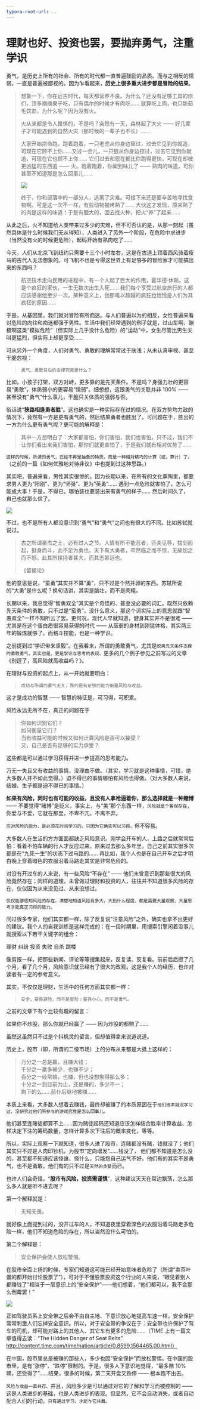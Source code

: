 ```yaml
---
typora-root-url: ..
---
```


# 理财也好、投资也罢，要抛弃勇气，注重学识

勇气，是历史上所有的社会、所有的时代都一直普遍鼓励的品质。而与之相反的懦弱，一直是普遍被鄙视的。因为乍看起来，**历史上很多重大进步都是冒险的结果**。

> 想象一下，你在远古时代，每天都营养不良。为什么？还没有足够工具的你们，顶多摘摘果子吃，只有偶尔的时候才有肉吃…… 就算吃上肉，也只能茹毛饮血，为什么呢？因为没有火。
>
> 火从来都是令人畏惧的，不是吗？突然有一天，森林起了大火 —— 好几辈子才可能遇到的自然火灾（那时候的一辈子也不长）……
>
> 大家开始拼命跑。跑着跑着，一只老虎从你身边窜过，过去它见到你就追，可现在它顾不上你……又过一会儿，一只狼从你身边掠过，过去它见到你就追，可现在它也顾不上你…… 它们过去和现在都比你跑得更快，可现在却被更凶猛的东西追 —— 火。跑着跑着，你闻到味儿了 —— 熟肉的味道，可你甚至不知道那是怎么回事儿……
>
> ![](/images/xiaolai/knowledge/fire.png)
>
> 终于，你和部落中的一部分人，逃离了灾难。可接下来还是要辛苦地寻找食物啊。可是这一次不一样，有些动物被烤熟了…… 大伙这才发现，原来熟了的肉是这样的味道！于是有胆大的，回去找火种，把火“养”了起来……

从此之后，火不知道给人类带来过多少的灾难，但不可否认的是，从那一刻起（虽然具体是什么时候我们无从得知），人类进入了另外一个阶段，在危险中求进步（当然没有火的时候更危险），起码开始有熟肉吃了……

今天，人们从北京飞到纽约只需要十三个小时左右，这是在古道上顶着西风骑着瘦马的古代人无法想象的。可飞机不也是亏得这世界上有足够多的冒险家才可能搞出来的东西吗？

> 航空技术走向民用的进程中，有一个人起了巨大的作用，霍华德·休斯。这是个疯狂的家伙，一生无数次出生入死…… 我们每个享受过航空旅行的人都应该感谢他至少一次。某种意义上，他那难以超越的疯狂也恰恰是人们为其疯狂的原因……

于是，从基因里，我们就对冒险有所痴迷。与人们普遍以为的相反，女性普遍来看对危险的向往和痴迷都强于男性。生活中我们经常遇到的例子就是，过山车啊、蹦极啊这类“模拟危险”（但实际上几乎没什么危险）的“运动”中，女生尽管比男生尖叫更猛烈，但实际上却更享受……



可从另外一个角度，人们对勇气、勇敢的理解常常过于肤浅；从未认真审视、甚至干脆忽视：

> `勇气、勇敢背后的支撑究竟是什么？`

比如，小孩子打架，双方对峙，更多靠的是先天条件。不是吗？身强力壮的更容易“勇敢”，体质弱小的更容易“懦弱”。细想想，这跟勇气的关联并非 100% —— 甚至没有“勇气”什么事儿，干脆只关体质的强弱与否。

俗话说“**狭路相逢勇者胜**”。这也确实是一种实际存在过的情况。在双方势均力敌的情况下，竟然有一方是更有勇气的，然后结果勇者也胜出了。可问题在于，胜出的一方为什么更有勇气呢？更可能的解释是：

> 其中一方想明白了：大家都害怕，你们害怕，我们也害怕，只不过，我们不让你们看出来我们害怕，那你们就更害怕了，于是我们就有相对优势了……

`这样的时候，所谓的勇气，已经不再是抽象的特质，而是一种相对精巧的计算（或，算计）了。`（之前的一篇《如何优雅地对待非议》中也提到过这种思路。）

其实吧，普遍来看，男性其实很惨的。因为长期以来，在所有的文化熏陶里，都要求男人更为“阳刚”、更为“坚强”、更为“英勇”…… 遇到一点危险就害怕了，怎么可能成大事！于是，不得已，哪怕装也要装出来有勇气的样子…… 然后时间久了，自己也就那么信了。

![](/images/xiaolai/knowledge/courage.png)

不过，也不是所有人都没意识到“勇气”和“勇气”之间也有很大的不同。比如苏轼就说过，

> 古之所谓豪杰之士，必有过人之节。人情有所不能忍者，匹夫见辱，拔剑而起，挺身而斗，此不足为勇也。天下有大勇者，卒然临之而不惊，无故加之而不怒。此其所挟持者甚大，而其志甚远也。
>
> 《留侯论》

他的意思是说，“蛮勇”其实并不算“勇”，只不过是个然并卵的东西。苏轼所说的“大勇”是什么呢？换句话讲，其实是脑壮，而不是肉粗。

长期以来，我总觉得“智勇双全”其实是个奇怪的、甚至没必要的词汇。既然只依赖先天条件的勇敢，只不过是“蛮勇”，没什么意义，那这个词实际上的意思就跟“智愚双全”一样不知所云了罢。更何况，现代人早就知道，健身其实并不是很难 —— 尤其是在这个蛋白质很容易获得的时代 —— 从孱弱的身材到刚猛体格，其实两三年的锻炼就够了。而格斗技能，也是一种学识。

之前提到过“学识带来坚毅”。在我看来，所谓的勇敢勇气，尤其是`脱离先天条件支撑的勇敢勇气，其实也是、更是学识与思考的表现。`更多的几个例子参见之前写过的文章《别逗了，高风险就高收益吗？》。

在理财与投资的起点上，从一开始就要明白：

> `成功与所谓的勇气无关，靠的是有足够的能力衡量风险与收益。`

这才是成功的智慧 —— 智慧的特征是，可习得，可积累。

风险永远无所不在，真正的问题在于

> 你如何识别它们？  
> 如何衡量它们？  
> 当有收益可能的时候又如何计算风险是否可以接受？  
> 又，自己是否有足够的实力承受？  

这些都是可以通过学习获得并进一步提高的思考能力。

万无一失且又有收益的事情，没理由不做。（其实，学习就是这种事情，可惜，绝大多数人并不如此觉得。）迫不得已的事情哪怕有风险也得做。（对大多数人来说，结婚、生子都是迫不得已的事情。）

**如果有风险，同时也有可能的收益，且没有人拿枪逼着你，那么选择就是一种赌博** —— 不要觉得“赌博”是贬义，事实上，与“美”那个东西一样，`风险就是个客观存在`，你爱与不爱，它就在那里，不卑不亢，不离不弃。

`应对风险的能力，是必须花时间学习的，只因为它确实可以习得。`但不容易。

大多数人在生活的方方面面都缺乏风险意识。刚学会开车的人，上路之后就常常后怕：看着不怕车辆的行人才反应过来，原来过去那么多年里，自己之前其实很多次都是在“九死一生”的状态下过马路的…… 再比如，我个人也是在自己开车之后才明白晚上穿着暗色的衣服沿着马路走其实是非常危险的。

对没有开过车的人来说，有一些风险“不存在” —— 他们未曾意识到那些很大的风险竟然存在；同样的道理，未曾做过理财和投资的人，往往并不知道很多风险的存在，仅仅因为从来没见过、从来没想过。

`仅仅能够感知风险的存在，清楚地知道风险有多大，大到什么程度，都是需要大量观察、大量思考才能真正习得的能力。`

问过很多专家，他们其实都一样，除了反复说“注意风险”之外，确实也拿不出更好的建议。我个人的自我训练是这样完成的：在一段时期里，用搜索引擎闲着没事儿就搜索以下若干关键字的组合：

理财 纠纷 投资 失败 自杀 跳楼

像剪报一样，把那些新闻、评论等等搜集起来，反复读、反复看。前前后后攒了几个月，看了几个月，风险意识就已经有了很大的改观。这是我个人的经历，也许对读者有一定的参考意义。

其实，不仅仅是理财，生活中的任何方面其实都一样：

> `安全，要靠避险，而不是冒险；要靠小心，而不是勇气。`

之前的文章下有个比较有趣的留言：

如果你不炒股，那么你就已经赢了 —— 因为炒股的都赔了……

虽然这虽然只不过是个抖机灵的留言，但却值得拿来说道说道。

历史上，股市（即，所谓的二级市场）上的分布从来都是大抵上这样的：

> 万分之一总是赢，且赚大钱；  
> 千分之一赢多输少，也赚不少；  
> 百分之一经常输，也赚，但也没想象得那么多；  
> 十分之一到目前为止，还是赚的，多少不一；  
> 剩下的么……前仆后继地被赚……  

本质上来看，大多数人想着去赚钱，最终却被赚了的本质原因在于`他们根本就没学习过、没研究过他们所参与的游戏究竟是怎么回事儿。`

他们甚至连赌徒都算不上……因为赌徒起码还知道应该怎样结合胜率计算收益、怎样决定下注的筹码数量，怎样计算多次下注后的概率变化，等等。

所以，实际上观察一下就知道，很多人进了股市，连赌都没有赌，钱就没了；他们其实只不过是人肉印钞机，为股市“定向增发”……钱没了， 他们都不知道是怎么没的，甚至都不知道应该怪谁、怪什么，只能怨自己运气不好。他们有的其实不是勇气，也不是勇敢，他们有的只不过是`天然的贪婪`而已。

也许人们会奇怪，“**股市有风险，投资需谨慎**”，这种建议天天在耳边飘荡，怎么那么多人就是听不进去呢？

第一个解释就是：

> 无知无畏。

就好像上面提到过的，没开过车的人，不知道夜里穿着深色的衣服沿着马路走多危险一样，他们不知道危险的存在，所以当然没什么可怕的。

第二个解释是：

> 安全保护会使人放松警惕。

在股市全面上扬的时候，专家们知道这可能已经开始意味者危险了（所谓“卖茶叶蛋的都开始讨论股票了”），可对于不懂股票投资这个行业的人来说，“眼见着别人都赚钱了”相当于一层意识上的“安全保护”——他们想着，“他们都可以，我不会那么倒霉罢！”

![](/images/xiaolai/knowledge/stimulate.png)

正如驾驶员系上安全带之后会不由自主地、下意识放心地提高车速一样，安全保护常常刺激人们忘掉安全意识。所以，对于安全带的争议在于：安全带也许保护了驾车的司机，却可能对路上的其他人、其它车有更多的危险……（TIME 上有一篇文章值得去读：“The Hidden Danger of Seat Belts” http://content.time.com/time/nation/article/0,8599,1564465,00.html）

在中国，股市里总是被赚的那些人，多少也因“安全保护”而放松警惕。在中国的股市里，是有“涨停”、“跌停”限制的。于是，很多人下意识地觉得，“最多赔 10%嘛，还受得了”……结果，很多的时候，第二天开盘又跌停 —— 根本跑不出去。

`风险与收益一直共存。`并且，风险多少是可以通过对它的了解和学习而被控制的 —— 这是人类进步的基础，也是人类进步的表现。但显然，它不会自动消失，或者自动配合人们的行动。`只有通过学习，才能与它共舞。`
